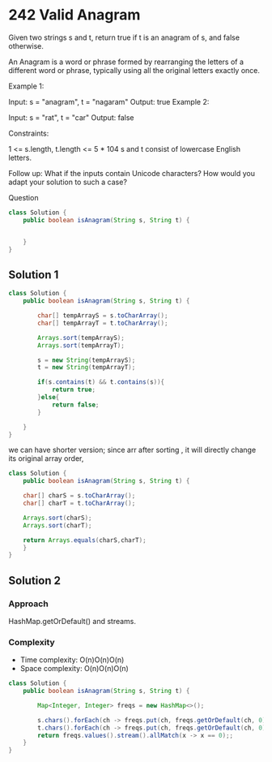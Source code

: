 # 242 Valid Anagram

Given two strings s and t, return true if t is an anagram of s, and false otherwise.

An Anagram is a word or phrase formed by rearranging the letters of a different word or phrase, typically using all the original letters exactly once.

Example 1:

Input: s = "anagram", t = "nagaram"
Output: true
Example 2:

Input: s = "rat", t = "car"
Output: false

Constraints:

1 <= s.length, t.length <= 5 \* 104
s and t consist of lowercase English letters.

Follow up: What if the inputs contain Unicode characters? How would you adapt your solution to such a case?

Question

```java
class Solution {
    public boolean isAnagram(String s, String t) {


    }
}

```

## Solution 1

```java
class Solution {
    public boolean isAnagram(String s, String t) {

        char[] tempArrayS = s.toCharArray();
        char[] tempArrayT = t.toCharArray();

        Arrays.sort(tempArrayS);
        Arrays.sort(tempArrayT);

        s = new String(tempArrayS);
        t = new String(tempArrayT);

        if(s.contains(t) && t.contains(s)){
            return true;
        }else{
            return false;
        }

    }
}

```

we can have shorter version;
since arr after sorting , it will directly change its original array order,

```java
class Solution {
    public boolean isAnagram(String s, String t) {

    char[] charS = s.toCharArray();
    char[] charT = t.toCharArray();

    Arrays.sort(charS);
    Arrays.sort(charT);

    return Arrays.equals(charS,charT);
    }
}

```

## Solution 2

### Approach

HashMap.getOrDefault() and streams.

### Complexity

- Time complexity: O(n)O(n)O(n)
- Space complexity: O(n)O(n)O(n)

```java
class Solution {
    public boolean isAnagram(String s, String t) {

        Map<Integer, Integer> freqs = new HashMap<>();

	    s.chars().forEach(ch -> freqs.put(ch, freqs.getOrDefault(ch, 0) + 1));
	    t.chars().forEach(ch -> freqs.put(ch, freqs.getOrDefault(ch, 0) - 1));
	    return freqs.values().stream().allMatch(x -> x == 0);;
    }
}

```
